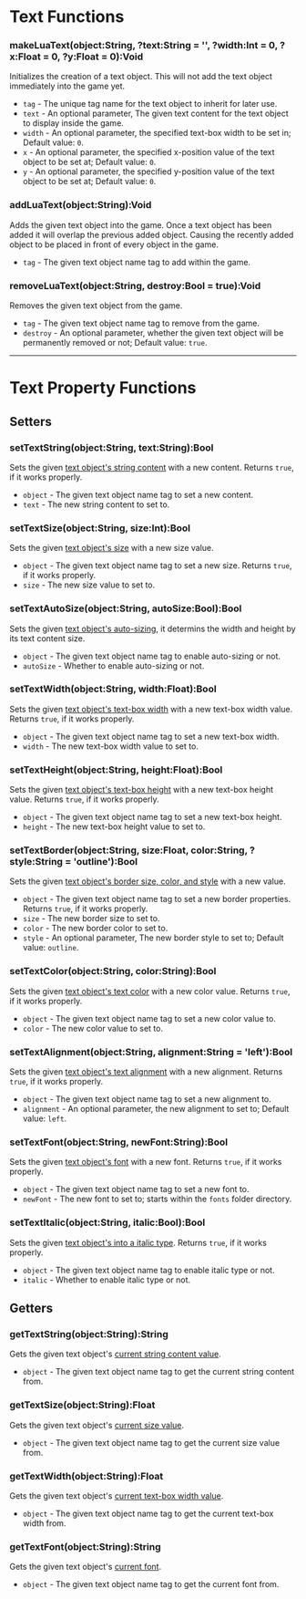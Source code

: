 <!-- 

TODO: Will be added in 17.1.0 & Knuckles

# Configuration
## Setting Up
## Creating Texts
### Adding Fonts

*** 
-->

# Text Functions
### makeLuaText(object:String, ?text:String = '', ?width:Int = 0, ?x:Float = 0, ?y:Float = 0):Void
Initializes the creation of a text object. This will not add the text object immediately into the game yet.

- `tag` - The unique tag name for the text object to inherit for later use.
- `text` - An optional parameter, The given text content for the text object to display inside the game.
- `width` - An optional parameter, the specified text-box width to be set in; Default value: `0`.
- `x` - An optional parameter, the specified x-position value of the text object to be set at; Default value: `0`.
- `y` - An optional parameter, the specified y-position value of the text object to be set at; Default value: `0`.

### addLuaText(object:String):Void
Adds the given text object into the game. Once a text object has been added it will overlap the previous added object. Causing the recently added object to be placed in front of every object in the game.

- `tag` - The given text object name tag to add within the game.

### removeLuaText(object:String, destroy:Bool = true):Void
Removes the given text object from the game.

- `tag` - The given text object name tag to remove from the game.
- `destroy` - An optional parameter, whether the given text object will be permanently removed or not; Default value: `true`.

***

# Text Property Functions
## Setters
### setTextString(object:String, text:String):Bool
Sets the given <ins>text object's string content</ins> with a new content. Returns `true`, if it works properly.

- `object` - The given text object name tag to set a new content.
- `text` - The new string content to set to.

### setTextSize(object:String, size:Int):Bool
Sets the given <ins>text object's size</ins> with a new size value.

- `object` - The given text object name tag to set a new size. Returns `true`, if it works properly.
- `size` - The new size value to set to.

### setTextAutoSize(object:String, autoSize:Bool):Bool
Sets the given <ins>text object's auto-sizing</ins>, it determins the width and height by its text content size.

- `object` - The given text object name tag to enable auto-sizing or not.
- `autoSize` - Whether to enable auto-sizing or not.

### setTextWidth(object:String, width:Float):Bool
Sets the given <ins>text object's text-box width</ins> with a new text-box width value. Returns `true`, if it works properly.

- `object` - The given text object name tag to set a new text-box width.
- `width` - The new text-box width value to set to.

### setTextHeight(object:String, height:Float):Bool
Sets the given <ins>text object's text-box height</ins> with a new text-box height value. Returns `true`, if it works properly.

- `object` - The given text object name tag to set a new text-box height. 
- `height` - The new text-box height value to set to.

### setTextBorder(object:String, size:Float, color:String, ?style:String = 'outline'):Bool
Sets the given <ins>text object's border size, color, and [style](https://api.haxeflixel.com/flixel/text/FlxTextBorderStyle.html)</ins> with a new value.

- `object` - The given text object name tag to set a new border properties. Returns `true`, if it works properly.
- `size` - The new border size to set to.
- `color` - The new border color to set to.
- `style` - An optional parameter, The new border style to set to; Default value: `outline`.

### setTextColor(object:String, color:String):Bool
Sets the given <ins>text object's text color</ins> with a new color value. Returns `true`, if it works properly.

- `object` - The given text object name tag to set a new color value to.
- `color` - The new color value to set to.

### setTextAlignment(object:String, alignment:String = 'left'):Bool
Sets the given <ins>text object's text alignment</ins> with a new alignment. Returns `true`, if it works properly.

- `object` - The given text object name tag to set a new alignment to.
- `alignment` - An optional parameter, the new alignment to set to; Default value: `left`.

### setTextFont(object:String, newFont:String):Bool
Sets the given <ins>text object's font</ins> with a new font. Returns `true`, if it works properly.

- `object` - The given text object name tag to set a new font to.
- `newFont` - The new font to set to; starts within the `fonts` folder directory.

### setTextItalic(object:String, italic:Bool):Bool
Sets the given <ins>text object's into a italic type</ins>. Returns `true`, if it works properly.

- `object` - The given text object name tag to enable italic type or not.
- `italic` - Whether to enable italic type or not.

## Getters
### getTextString(object:String):String
Gets the given text object's <ins>current string content value</ins>.

- `object` - The given text object name tag to get the current string content from.

### getTextSize(object:String):Float
Gets the given text object's <ins>current size value</ins>.

- `object` - The given text object name tag to get the current size value from.

### getTextWidth(object:String):Float
Gets the given text object's <ins>current text-box width value</ins>.

- `object` - The given text object name tag to get the current text-box width from.

### getTextFont(object:String):String
Gets the given text object's <ins>current font</ins>.

- `object` - The given text object name tag to get the current font from.
